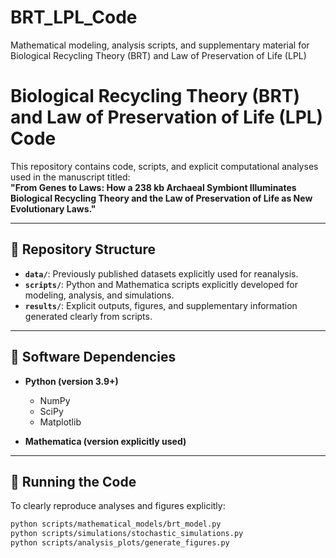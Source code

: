 # BRT_LPL_Code
Mathematical modeling, analysis scripts, and supplementary material for Biological Recycling Theory (BRT) and Law of Preservation of Life (LPL)
# Biological Recycling Theory (BRT) and Law of Preservation of Life (LPL) Code

This repository contains code, scripts, and explicit computational analyses used in the manuscript titled:  
**"From Genes to Laws: How a 238 kb Archaeal Symbiont Illuminates Biological Recycling Theory and the Law of Preservation of Life as New Evolutionary Laws."**

---

## 📁 Repository Structure

- **`data/`**: Previously published datasets explicitly used for reanalysis.
- **`scripts/`**: Python and Mathematica scripts explicitly developed for modeling, analysis, and simulations.
- **`results/`**: Explicit outputs, figures, and supplementary information generated clearly from scripts.

---

## 🔧 Software Dependencies

- **Python (version 3.9+)**  
  - NumPy  
  - SciPy  
  - Matplotlib

- **Mathematica (version explicitly used)**

---

## 🚀 Running the Code

To clearly reproduce analyses and figures explicitly:

```bash
python scripts/mathematical_models/brt_model.py
python scripts/simulations/stochastic_simulations.py
python scripts/analysis_plots/generate_figures.py
